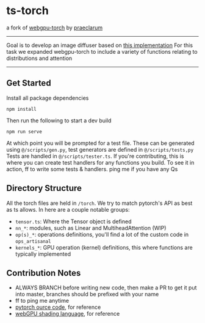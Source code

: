# ts-torch

a fork of [webgpu-torch](https://github.com/praeclarum/webgpu-torch) by [praeclarum](https://twitter.com/praeclarum)

---

Goal is to develop an image diffuser based on [this implementation](https://github.com/dome272/Diffusion-Models-pytorch)
For this task we expanded webgpu-torch to include a variety of functions relating to distributions and attention

---

## Get Started

Install all package dependencies 

```
npm install
```

Then run the following to start a dev build

```
npm run serve
```

At which point you will be prompted for a test file. These can be generated using `@/scripts/gen.py`, test generators are defined in `@/scripts/tests,py`
Tests are handled in `@/scripts/tester.ts`. If you're contributing, this is where you can create test handlers for any functions you build.
To see it in action, ff to write some tests & handlers. ping me if you have any Qs

## Directory Structure

All the torch files are held in `/torch`. We try to match pytorch's API as best as ts allows. In here are a couple notable groups:
- `tensor.ts`: Where the Tensor object is defined
- `nn_*`: modules, such as Linear and MultiheadAttention (WIP)
- `op(s)_*`: operations definitions, you'll find a lot of the custom code in `ops_artisanal`
- `kernels_*`: GPU operation (kernel) definitions, this where functions are typically implemented

## Contribution Notes
- ALWAYS BRANCH before writing new code, then make a PR to get it put into master, branches should be prefixed with your name
- ff to ping me anytime
- [pytorch ource code](https://github.com/pytorch/pytorch/tree/main), for reference
- [webGPU shading language](https://www.w3.org/TR/WGSL/), for reference